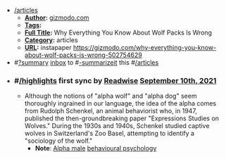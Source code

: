 - [/articles]()
    - **[Author]():** [gizmodo.com]()
    - **[Tags]():**
    - **[Full Title]():** Why Everything You Know About Wolf Packs Is Wrong
    - **[Category]():** articles
    - **[URL]():** instapaper https://gizmodo.com/why-everything-you-know-about-wolf-packs-is-wrong-502754629
- #[?summary]()  [inbox]() to #[-summarizeit]() this #[/articles]()
- ### #[/highlights]() first sync by [Readwise]() [September 10th, 2021]()
    - Although the notions of "alpha wolf" and "alpha dog" seem thoroughly ingrained in our language, the idea of the alpha comes from Rudolph Schenkel, an animal behaviorist who, in 1947, published the then-groundbreaking paper "Expressions Studies on Wolves." During the 1930s and 1940s, Schenkel studied captive wolves in Switzerland's Zoo Basel, attempting to identify a "sociology of the wolf."
        - **Note**:  [Alpha male]() [behavioural psychology]()
